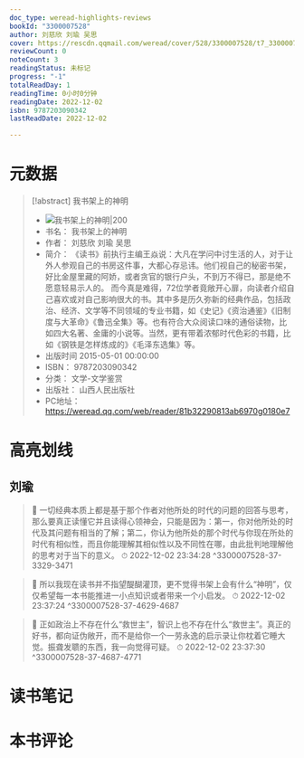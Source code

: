 ```yaml
---
doc_type: weread-highlights-reviews
bookId: "3300007528"
author: 刘慈欣 刘瑜 吴思
cover: https://rescdn.qqmail.com/weread/cover/528/3300007528/t7_3300007528.jpg
reviewCount: 0
noteCount: 3
readingStatus: 未标记
progress: "-1"
totalReadDay: 1
readingTime: 0小时0分钟
readingDate: 2022-12-02
isbn: 9787203090342
lastReadDate: 2022-12-02

---
```

# 元数据
> [!abstract] 我书架上的神明
> - ![ 我书架上的神明|200](https://rescdn.qqmail.com/weread/cover/528/3300007528/t7_3300007528.jpg)
> - 书名： 我书架上的神明
> - 作者： 刘慈欣 刘瑜 吴思
> - 简介： 《读书》前执行主编王焱说：大凡在学问中讨生活的人，对于让外人参观自己的书房这件事，大都心存忌讳。他们视自己的秘密书架，好比金屋里藏的阿娇，或者贪官的银行户头，不到万不得已，那是绝不愿意轻易示人的。 而今真是难得，72位学者竟敞开心扉，向读者介绍自己喜欢或对自己影响很大的书。其中多是历久弥新的经典作品，包括政治、经济、文学等不同领域的专业书籍，如《史记》《资治通鉴》《旧制度与大革命》《鲁迅全集》等。也有符合大众阅读口味的通俗读物，比如四大名著、金庸的小说等。当然，更有带着浓郁时代色彩的书籍，比如《钢铁是怎样炼成的》《毛泽东选集》等。
> - 出版时间 2015-05-01 00:00:00
> - ISBN： 9787203090342
> - 分类： 文学-文学鉴赏
> - 出版社： 山西人民出版社
> - PC地址：https://weread.qq.com/web/reader/81b32290813ab6970g0180e7

# 高亮划线

## 刘瑜

> 📌 一切经典本质上都是基于那个作者对他所处的时代的问题的回答与思考，那么要真正读懂它并且读得心领神会，只能是因为：第一，你对他所处的时代及其问题有相当的了解；第二，你认为他所处的那个时代与你现在所处的时代有相似性，而且你能理解其相似性以及不同性在哪，由此批判地理解他的思考对于当下的意义。 
> ⏱ 2022-12-02 23:34:28 ^3300007528-37-3329-3471

> 📌 所以我现在读书并不指望醍醐灌顶，更不觉得书架上会有什么“神明”，仅仅希望每一本书能推进一小点知识或者带来一个小启发。 
> ⏱ 2022-12-02 23:37:24 ^3300007528-37-4629-4687

> 📌 正如政治上不存在什么“救世主”，智识上也不存在什么“救世主”。真正的好书，都向证伪敞开，而不是给你一个一劳永逸的启示录让你枕着它睡大觉。振聋发聩的东西，我一向觉得可疑。 
> ⏱ 2022-12-02 23:37:30 ^3300007528-37-4687-4771

# 读书笔记

# 本书评论
